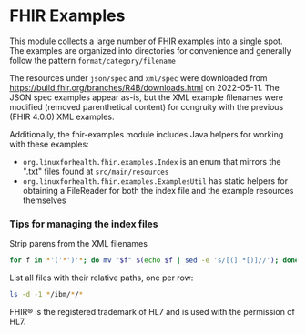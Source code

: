 # FHIR Examples

This module collects a large number of FHIR examples into a single spot. The examples are organized into directories for convenience and generally follow the pattern `format/category/filename`

The resources under `json/spec` and `xml/spec` were downloaded from https://build.fhir.org/branches/R4B/downloads.html on 2022-05-11. The JSON spec examples appear as-is, but the XML example filenames were modified (removed parenthetical content) for congruity with the previous (FHIR 4.0.0) XML examples.

Additionally, the fhir-examples module includes Java helpers for working with these examples:
* `org.linuxforhealth.fhir.examples.Index` is an enum that mirrors the ".txt" files found at `src/main/resources`
* `org.linuxforhealth.fhir.examples.ExamplesUtil` has static helpers for obtaining a FileReader for both the index file and the example resources themselves

### Tips for managing the index files
Strip parens from the XML filenames
```sh
for f in *'('*')'*; do mv "$f" $(echo $f | sed -e 's/[(].*[)]//'); done
```

List all files with their relative paths, one per row:
```sh
ls -d -1 */ibm/*/*
```

FHIR® is the registered trademark of HL7 and is used with the permission of HL7.